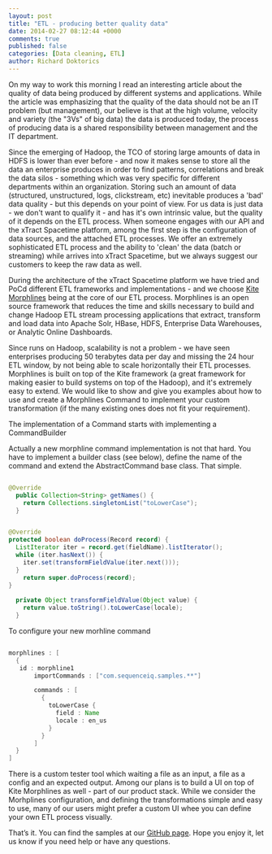 ```yaml
---
layout: post
title: "ETL - producing better quality data"
date: 2014-02-27 08:12:44 +0000
comments: true
published: false
categories: [Data cleaning, ETL]
author: Richard Doktorics
---
```


On my way to work this morning I read an interesting article about the quality of data being produced by different systems and applications. While the article was emphasizing that the quality of the data should not be an IT problem (but management), our believe is that at the high volume, velocity and variety (the "3Vs" of big data) the data is produced today, the process of producing data is a shared responsibility between management and the IT department.

Since the emerging of Hadoop, the TCO of storing large amounts of data in HDFS is lower than ever before - and now it makes sense to store all the data an enterprise produces in order to find patterns, correlations and break the data silos - something which was very specific for different departments within an organization. Storing such an amount of data (structured, unstructured, logs, clickstream, etc) inevitable produces a 'bad' data quality - but this depends on your point of view. For us data is just data - we don't want to qualify it - and has it's own intrinsic value, but the quality of it depends on the ETL process. When someone engages with our API and the xTract Spacetime platform, among the first step is the configuration of data sources, and the attached ETL processes. We offer an extremely sophisticated ETL process and the ability to 'clean' the data (batch or streaming) while arrives into xTract Spacetime, but we always suggest our customers to keep the raw data as well.

During the architecture of the xTract Spacetime platform we have tried and PoCd different ETL frameworks and implementations - and we choose [Kite Morphlines](https://github.com/kite-sdk/kite/tree/master/kite-morphlines) being at the core of our ETL process. Morphlines is an open source framework that reduces the time and skills necessary to build and change Hadoop ETL stream processing applications that extract, transform and load data into Apache Solr, HBase, HDFS, Enterprise Data Warehouses, or Analytic Online Dashboards.

Since runs on Hadoop, scalability is not a problem - we have seen enterprises producing 50 terabytes data per day and missing the 24 hour ETL window, by not being able to scale horizontally their ETL processes. Morphlines is built on top of the Kite framework (a great framework for making easier to build systems on top of the Hadoop), and it's extremely easy to extend. We would like to show and give you examples about how to use and create a Morphlines Command to implement your custom transformation (if the many existing ones does not fit your requirement).

The implementation of a Command starts with implementing a CommandBuilder 

Actually a new morphline command implementation is not that hard. You have to implement a builder class (see below), define the name of the command and  extend the AbstractCommand base class. That simple.

``` java ToLowerCaseBuilder implements CommandBuilder

@Override
  public Collection<String> getNames() {
    return Collections.singletonList("toLowerCase");
  }

```


``` java toLowerCase Morphlines command

@Override
protected boolean doProcess(Record record) {
  ListIterator iter = record.get(fieldName).listIterator();
  while (iter.hasNext()) {
    iter.set(transformFieldValue(iter.next()));
  }
    return super.doProcess(record);
}
  
  private Object transformFieldValue(Object value) {
    return value.toString().toLowerCase(locale);
  }

```


To configure your new morhline command

``` java toLowerCase config

morphlines : [
  {
   id : morphline1
       importCommands : ["com.sequenceiq.samples.**"]

       commands : [
         {
           toLowerCase {
             field : Name
             locale : en_us
           }
         }
       ]
  }
]

```


There is a custom tester tool which waiting a file as an input, a file as a config and an expected output. Among our plans is to build a UI on top of Kite Morphlines as well - part of our product stack. While we consider the Morhplines configuration, and defining the transformations simple and easy to use, many of our users might prefer a custom UI whee you can define your own ETL process visually.

That’s it. You can find the samples at our [GitHub page](https://github.com/sequenceiq/sequenceiq-samples). 
Hope you enjoy it, let us know if you need help or have any questions.
